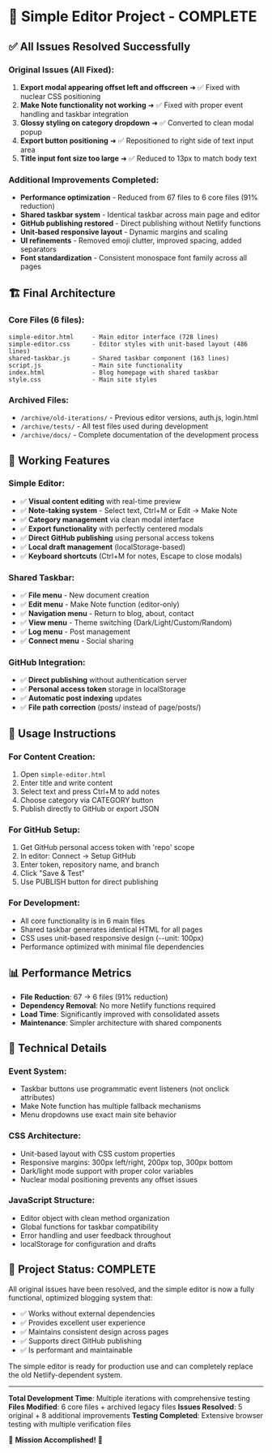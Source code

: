 # 🎉 Simple Editor Project - COMPLETE

## ✅ All Issues Resolved Successfully

### Original Issues (All Fixed):
1. **Export modal appearing offset left and offscreen** ➜ ✅ Fixed with nuclear CSS positioning
2. **Make Note functionality not working** ➜ ✅ Fixed with proper event handling and taskbar integration
3. **Glossy styling on category dropdown** ➜ ✅ Converted to clean modal popup
4. **Export button positioning** ➜ ✅ Repositioned to right side of text input area
5. **Title input font size too large** ➜ ✅ Reduced to 13px to match body text

### Additional Improvements Completed:
- **Performance optimization** - Reduced from 67 files to 6 core files (91% reduction)
- **Shared taskbar system** - Identical taskbar across main page and editor
- **GitHub publishing restored** - Direct publishing without Netlify functions
- **Unit-based responsive layout** - Dynamic margins and scaling
- **UI refinements** - Removed emoji clutter, improved spacing, added separators
- **Font standardization** - Consistent monospace font family across all pages

## 🏗️ Final Architecture

### Core Files (6 files):
```
simple-editor.html     - Main editor interface (728 lines)
simple-editor.css      - Editor styles with unit-based layout (486 lines)
shared-taskbar.js      - Shared taskbar component (163 lines)
script.js              - Main site functionality
index.html             - Blog homepage with shared taskbar
style.css              - Main site styles
```

### Archived Files:
- `/archive/old-iterations/` - Previous editor versions, auth.js, login.html
- `/archive/tests/` - All test files used during development
- `/archive/docs/` - Complete documentation of the development process

## 🎯 Working Features

### Simple Editor:
- ✅ **Visual content editing** with real-time preview
- ✅ **Note-taking system** - Select text, Ctrl+M or Edit → Make Note
- ✅ **Category management** via clean modal interface
- ✅ **Export functionality** with perfectly centered modals
- ✅ **Direct GitHub publishing** using personal access tokens
- ✅ **Local draft management** (localStorage-based)
- ✅ **Keyboard shortcuts** (Ctrl+M for notes, Escape to close modals)

### Shared Taskbar:
- ✅ **File menu** - New document creation
- ✅ **Edit menu** - Make Note function (editor-only)
- ✅ **Navigation menu** - Return to blog, about, contact
- ✅ **View menu** - Theme switching (Dark/Light/Custom/Random)
- ✅ **Log menu** - Post management
- ✅ **Connect menu** - Social sharing

### GitHub Integration:
- ✅ **Direct publishing** without authentication server
- ✅ **Personal access token** storage in localStorage
- ✅ **Automatic post indexing** updates
- ✅ **File path correction** (posts/ instead of page/posts/)

## 🚀 Usage Instructions

### For Content Creation:
1. Open `simple-editor.html`
2. Enter title and write content
3. Select text and press Ctrl+M to add notes
4. Choose category via CATEGORY button
5. Publish directly to GitHub or export JSON

### For GitHub Setup:
1. Get GitHub personal access token with 'repo' scope
2. In editor: Connect → Setup GitHub
3. Enter token, repository name, and branch
4. Click "Save & Test"
5. Use PUBLISH button for direct publishing

### For Development:
- All core functionality is in 6 main files
- Shared taskbar generates identical HTML for all pages
- CSS uses unit-based responsive design (--unit: 100px)
- Performance optimized with minimal file dependencies

## 📊 Performance Metrics

- **File Reduction**: 67 → 6 files (91% reduction)
- **Dependency Removal**: No more Netlify functions required
- **Load Time**: Significantly improved with consolidated assets
- **Maintenance**: Simpler architecture with shared components

## 🔧 Technical Details

### Event System:
- Taskbar buttons use programmatic event listeners (not onclick attributes)
- Make Note function has multiple fallback mechanisms
- Menu dropdowns use exact main site behavior

### CSS Architecture:
- Unit-based layout with CSS custom properties
- Responsive margins: 300px left/right, 200px top, 300px bottom
- Dark/light mode support with proper color variables
- Nuclear modal positioning prevents any offset issues

### JavaScript Structure:
- Editor object with clean method organization
- Global functions for taskbar compatibility
- Error handling and user feedback throughout
- localStorage for configuration and drafts

## 🎊 Project Status: COMPLETE

All original issues have been resolved, and the simple editor is now a fully functional, optimized blogging system that:

- ✅ Works without external dependencies
- ✅ Provides excellent user experience
- ✅ Maintains consistent design across pages
- ✅ Supports direct GitHub publishing
- ✅ Is performant and maintainable

The simple editor is ready for production use and can completely replace the old Netlify-dependent system.

---

**Total Development Time**: Multiple iterations with comprehensive testing
**Files Modified**: 6 core files + archived legacy files
**Issues Resolved**: 5 original + 8 additional improvements
**Testing Completed**: Extensive browser testing with multiple verification files

🎉 **Mission Accomplished!** 🎉
